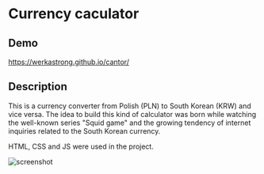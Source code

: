# Currency caculator

## Demo

https://werkastrong.github.io/cantor/

## Description
This is a currency converter from Polish (PLN) to South Korean (KRW) and vice versa. The idea to build this kind of calculator was born while watching the well-known series "Squid game" and the growing tendency of internet inquiries related to the South Korean currency.

HTML, CSS and JS were used in the project.

![screenshot](cantor_images/screenshot_cantor.PNG)

